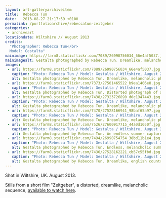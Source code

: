 ```yaml
---
layout: art-galleryarchiveitem
title:  Rebecca Tun
date:   2013-08-27 21:17:59 +0100
permalink: /portfolioarchive/rebeccatun-zeitgeber
categories:
 - archiveart
locationdate: Wiltshire // August 2013
credits:
  "Photographer: Rebecca Tun</br>
  Model: Gestalta"
mainimage: https://farm8.staticflickr.com/7089/26990756034_66e4af5037.jpg
mainimagealt: Gestalta photographed by Rebecca Tun. Dreamlike, melancholic photograph of a woman wearing a white head scarf.
images:
 - url: https://farm8.staticflickr.com/7089/26990756034_66e4af5037.jpg
   caption: "Photo: Rebecca Tun / Model: Gestalta / Wiltshire, August 2013"
   alt: Gestalta photographed by Rebecca Tun. Dreamlike, melancholic photograph of a woman wearing a white head scarf.
 - url: https://farm8.staticflickr.com/7373/27501465522_b9ea1406e8.jpg
   caption: "Photo: Rebecca Tun / Model: Gestalta / Wiltshire, August 2013"
   alt: Gestalta photographed by Rebecca Tun. Distorted photograph of a woman wearing a white head scarf.
 - url: https://farm8.staticflickr.com/7438/27323726890_d0c1947443.jpg
   caption: "Photo: Rebecca Tun / Model: Gestalta / Wiltshire, August 2013"
   alt: Gestalta photographed by Rebecca Tun. Dreamlike, melancholic photograph of a woman in a white dress
 - url: https://farm8.staticflickr.com/7470/27528166941_98baf65a97.jpg
   caption: "Photo: Rebecca Tun / Model: Gestalta / Wiltshire, August 2013"
   alt: Gestalta photographed by Rebecca Tun. Dreamlike, melancholic photograph of a woman wearing a white head scarf
 - url: https://farm8.staticflickr.com/7526/27600917715_44a0d1050f.jpg
   caption: "Photo: Rebecca Tun / Model: Gestalta / Wiltshire, August 2013"
   alt: Gestalta photographed by Rebecca Tun. An endless summer captured.
 - url: https://farm8.staticflickr.com/7494/26990754754_38bd11b1e4.jpg
   caption: "Photo: Rebecca Tun / Model: Gestalta / Wiltshire, August 2013"
   alt: Gestalta photographed by Rebecca Tun. Endless, melancholic summer.
 - url: https://farm8.staticflickr.com/7436/27528162221_cb57c55fbd.jpg
   caption: "Photo: Rebecca Tun / Model: Gestalta / Wiltshire, August 2013"
   alt: Gestalta photographed by Rebecca Tun. Dreamlike, english countryside setting.
---
```


Shot in Wiltshire, UK. August 2013.

Stills from a short film "Zeitgeber", a distorted, dreamlike, melancholic sequence, <a href="https://vimeo.com/72787861" target="blank">available to watch here</a>.
